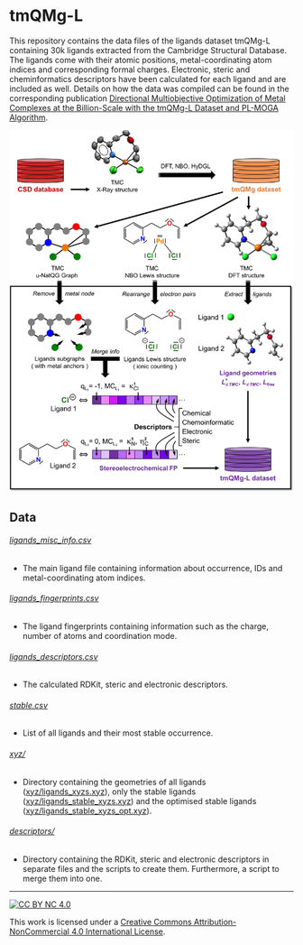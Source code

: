 # tmQMg-L

This repository contains the data files of the ligands dataset tmQMg-L containing 30k ligands extracted from the Cambridge Structural Database. The ligands come with their atomic positions, metal-coordinating atom indices and corresponding formal charges. Electronic, steric and cheminformatics descriptors have been calculated for each ligand and are included as well. Details on how the data was compiled can be found in the corresponding publication [Directional Multiobjective Optimization of Metal Complexes at the Billion-Scale with the tmQMg-L Dataset and PL-MOGA Algorithm](https://chemrxiv.org/engage/chemrxiv/article-details/651051d4ed7d0eccc32252ea).

![tmQMg-L_Figure](tmQMg-L.png)

## Data

###### [ligands_misc_info.csv](ligands_misc_info.csv)
- The main ligand file containing information about occurrence, IDs and metal-coordinating atom indices.

###### [ligands_fingerprints.csv](ligands_fingerprints.csv)
- The ligand fingerprints containing information such as the charge, number of atoms and coordination mode.

###### [ligands_descriptors.csv](ligands_descriptors.csv)
- The calculated RDKit, steric and electronic descriptors.

###### [stable.csv](stable.csv)
- List of all ligands and their most stable occurrence.

###### [xyz/](xyz/)
- Directory containing the geometries of all ligands ([xyz/ligands_xyzs.xyz](xyz/ligands_xyzs.xyz)), only the stable ligands ([xyz/ligands_stable_xyzs.xyz](xyz/ligands_stable_xyzs.xyz)) and the optimised stable ligands ([xyz/ligands_stable_xyzs_opt.xyz](xyz/ligands_stable_xyzs_opt.xyz)).

###### [descriptors/](descriptors/)
- Directory containing the RDKit, steric and electronic descriptors in separate files and the scripts to create them. Furthermore, a script to merge them into one.
---

[![CC BY NC 4.0][cc-by-nc-image]][cc-by-nc]

This work is licensed under a
[Creative Commons Attribution-NonCommercial 4.0 International License][cc-by-nc].

[cc-by-nc]: http://creativecommons.org/licenses/by-nc/4.0/
[cc-by-nc-image]: https://i.creativecommons.org/l/by-nc/4.0/88x31.png
